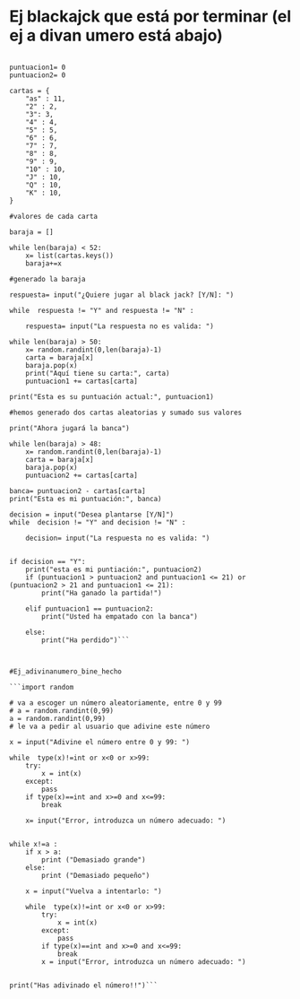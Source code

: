 # Ej blackajck que está por terminar (el ej a divan umero está abajo)

```import random

puntuacion1= 0 
puntuacion2= 0

cartas = { 
    "as" : 11, 
    "2" : 2, 
    "3": 3, 
    "4" : 4, 
    "5" : 5, 
    "6" : 6, 
    "7" : 7, 
    "8" : 8, 
    "9" : 9,
    "10" : 10,
    "J" : 10,
    "Q" : 10, 
    "K" : 10,  
}

#valores de cada carta

baraja = [] 

while len(baraja) < 52: 
    x= list(cartas.keys())
    baraja+=x

#generado la baraja

respuesta= input("¿Quiere jugar al black jack? [Y/N]: ")

while  respuesta != "Y" and respuesta != "N" :

    respuesta= input("La respuesta no es valida: ")

while len(baraja) > 50:
    x= random.randint(0,len(baraja)-1) 
    carta = baraja[x]
    baraja.pop(x)
    print("Aquí tiene su carta:", carta)
    puntuacion1 += cartas[carta] 

print("Esta es su puntuación actual:", puntuacion1)

#hemos generado dos cartas aleatorias y sumado sus valores

print("Ahora jugará la banca") 

while len(baraja) > 48:
    x= random.randint(0,len(baraja)-1) 
    carta = baraja[x]
    baraja.pop(x)
    puntuacion2 += cartas[carta] 
    
banca= puntuacion2 - cartas[carta]
print("Esta es mi puntuación:", banca)

decision = input("Desea plantarse [Y/N]")
while  decision != "Y" and decision != "N" :

    decision= input("La respuesta no es valida: ")


if decision == "Y":
    print("esta es mi puntiación:", puntuacion2)
    if (puntuacion1 > puntuacion2 and puntuacion1 <= 21) or (puntuacion2 > 21 and puntuacion1 <= 21):
        print("Ha ganado la partida!")
    
    elif puntuacion1 == puntuacion2:
        print("Usted ha empatado con la banca")

    else:
        print("Ha perdido")```
        
        

#Ej_adivinanumero_bine_hecho

```import random

# va a escoger un número aleatoriamente, entre 0 y 99
# a = random.randint(0,99)
a = random.randint(0,99)
# le va a pedir al usuario que adivine este número

x = input("Adivine el número entre 0 y 99: ")

while  type(x)!=int or x<0 or x>99:
    try:
        x = int(x)
    except:
        pass
    if type(x)==int and x>=0 and x<=99:
        break

    x= input("Error, introduzca un número adecuado: ")


while x!=a :
    if x > a:
        print ("Demasiado grande")
    else:
        print ("Demasiado pequeño")

    x = input("Vuelva a intentarlo: ")

    while  type(x)!=int or x<0 or x>99:
        try:
            x = int(x)
        except:
            pass
        if type(x)==int and x>=0 and x<=99:
            break
        x = input("Error, introduzca un número adecuado: ")


print("Has adivinado el número!!")```

